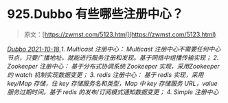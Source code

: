 <!--yml
category: 未分类
date: 0001-01-01 00:00:00
-->

# 925.Dubbo 有些哪些注册中心？

> 原文：[https://zwmst.com/5123.html](https://zwmst.com/5123.html)

   [ *Dubbo* ](https://zwmst.com/dubbo)*[ <time datetime="2021-10-19T00:52:46+08:00"> 2021-10-18 </time> ](https://zwmst.com/5123.html)  1.  Multicast 注册中心： Multicast 注册中心不需要任何中心节点，只要广播地址，就能进行服务注册和发现。基于网络中组播传输实现；
2.  Zookeeper 注册中心： 基于分布式协调系统 Zookeeper 实现，采用Zookeeper 的 watch 机制实现数据变更；
3.  redis 注册中心： 基于 redis 实现，采用 key/Map 存储，住 key 存储服务名和类型，Map 中 key 存储服务 URL，value 服务过期时间。基于 redis 的发布/订阅模式通知数据变更；
4.  Simple 注册中心*